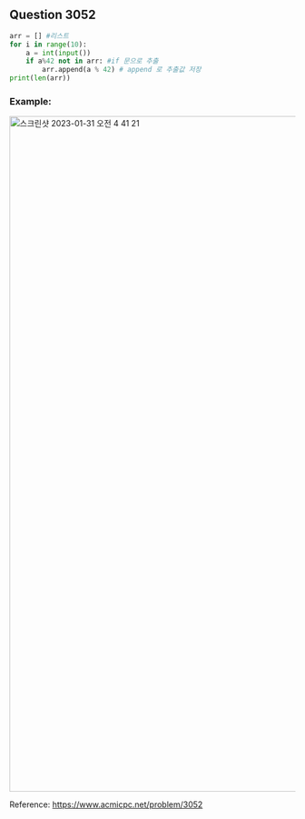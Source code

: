 ## Question 3052


```python 3
arr = [] #리스트
for i in range(10):
    a = int(input())
    if a%42 not in arr: #if 문으로 추출
        arr.append(a % 42) # append 로 추출값 저장
print(len(arr))

```


### Example:
<img width="1189" alt="스크린샷 2023-01-31 오전 4 41 21" src="https://user-images.githubusercontent.com/107760647/215578908-b87773ad-6d31-4c83-b6f6-cebf46edb72b.png">


Reference:
https://www.acmicpc.net/problem/3052
